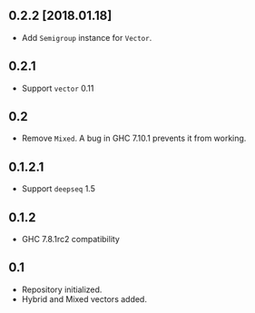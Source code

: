 0.2.2 [2018.01.18]
------------------
* Add `Semigroup` instance for `Vector`.

0.2.1
-----
* Support `vector` 0.11

0.2
---
* Remove `Mixed`. A bug in GHC 7.10.1 prevents it from working.

0.1.2.1
-------
* Support `deepseq` 1.5

0.1.2
-----
* GHC 7.8.1rc2 compatibility

0.1
---
* Repository initialized.
* Hybrid and Mixed vectors added.
